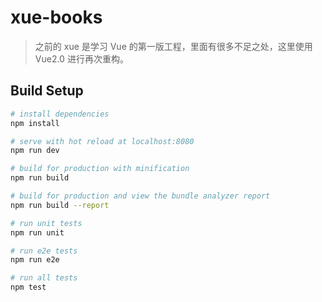 # xue-books

> 之前的 xue 是学习 Vue 的第一版工程，里面有很多不足之处，这里使用 Vue2.0 进行再次重构。 

## Build Setup

``` bash
# install dependencies
npm install

# serve with hot reload at localhost:8080
npm run dev

# build for production with minification
npm run build

# build for production and view the bundle analyzer report
npm run build --report

# run unit tests
npm run unit

# run e2e tests
npm run e2e

# run all tests
npm test
```
